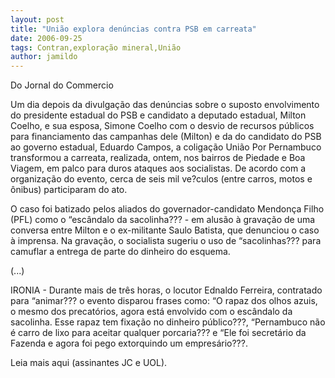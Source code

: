 ```yaml
---
layout: post
title: "União explora denúncias contra PSB em carreata"
date: 2006-09-25
tags: Contran,exploração mineral,União
author: jamildo
---
```

Do Jornal do Commercio

Um dia depois da divulga&ccedil;&atilde;o das den&uacute;ncias sobre o suposto envolvimento do presidente estadual do PSB e candidato a deputado estadual, Milton Coelho, e sua esposa, Simone Coelho com o desvio de recursos p&uacute;blicos para financiamento das campanhas dele (Milton) e da do candidato do PSB ao governo estadual, Eduardo Campos, a coliga&ccedil;&atilde;o Uni&atilde;o Por Pernambuco transformou a carreata, realizada, ontem, nos bairros de Piedade e Boa Viagem, em palco para duros ataques aos socialistas. De acordo com a organiza&ccedil;&atilde;o do evento, cerca de seis mil ve?culos (entre carros, motos e &ocirc;nibus) participaram do ato.

O caso foi batizado pelos aliados do governador-candidato Mendon&ccedil;a Filho (PFL) como o &ldquo;esc&acirc;ndalo da sacolinha??? - em alus&atilde;o &agrave; grava&ccedil;&atilde;o de uma conversa entre Milton e o ex-militante Saulo Batista, que denunciou o caso &agrave; imprensa. Na grava&ccedil;&atilde;o, o socialista sugeriu o uso de &ldquo;sacolinhas??? para camuflar a entrega de parte do dinheiro do esquema.

(...)

IRONIA - Durante mais de tr&ecirc;s horas, o locutor Ednaldo Ferreira, contratado para &ldquo;animar??? o evento disparou frases como: &ldquo;O rapaz dos olhos azuis, o mesmo dos precat&oacute;rios, agora est&aacute; envolvido com o esc&acirc;ndalo da sacolinha. Esse rapaz tem fixa&ccedil;&atilde;o no dinheiro p&uacute;blico???, &ldquo;Pernambuco n&atilde;o &eacute; carro de lixo para aceitar qualquer porcaria??? e &ldquo;Ele foi secret&aacute;rio da Fazenda e agora foi pego extorquindo um empres&aacute;rio???.

Leia mais aqui (assinantes JC e UOL).